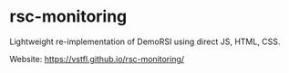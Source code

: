 # rsc-monitoring
Lightweight re-implementation of DemoRSI using direct JS, HTML, CSS.

Website: https://vstfl.github.io/rsc-monitoring/
